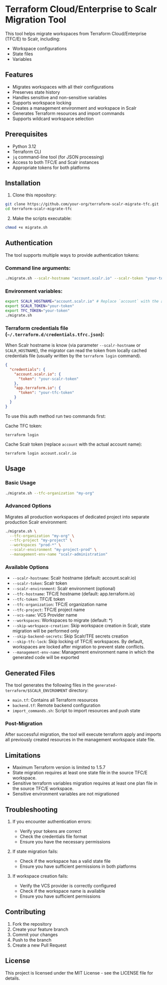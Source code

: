 # Terraform Cloud/Enterprise to Scalr Migration Tool

This tool helps migrate workspaces from Terraform Cloud/Enterprise (TFC/E) to Scalr, including:
- Workspace configurations
- State files
- Variables

## Features

- Migrates workspaces with all their configurations
- Preserves state history
- Handles sensitive and non-sensitive variables
- Supports workspace locking
- Creates a management environment and workspace in Scalr
- Generates Terraform resources and import commands
- Supports wildcard workspace selection

## Prerequisites

- Python 3.12
- Terraform CLI
- `jq` command-line tool (for JSON processing)
- Access to both TFC/E and Scalr instances
- Appropriate tokens for both platforms

## Installation

1. Clone this repository:
```bash
git clone https://github.com/your-org/terraform-scalr-migrate-tfc.git
cd terraform-scalr-migrate-tfc
```

2. Make the scripts executable:
```bash
chmod +x migrate.sh
```

## Authentication

The tool supports multiple ways to provide authentication tokens:

### Command line arguments:
```bash
./migrate.sh --scalr-hostname "account.scalr.io" --scalr-token "your-token" --tfc-token "your-token"
```

### Environment variables:
```bash
export SCALR_HOSTNAME="account.scalr.io" # Replace `account` with the actual account name
export SCALR_TOKEN="your-token"
export TFC_TOKEN="your-token"
./migrate.sh
```

### Terraform credentials file (`~/.terraform.d/credentials.tfrc.json`):

When Scalr hostname is know (via parameter  `--scalr-hostname` or `SCALR_HOSTNAME`), the migrator can read the token from locally cached credentials file (usually written by the `terraform login` command).

```json
{
  "credentials": {
    "account.scalr.io": {
      "token": "your-scalr-token"
    },
    "app.terraform.io": {
      "token": "your-tfc-token"
    }
  }
}
```

To use this auth method run two commands first:

Cache TFC token:

```shell
terraform login
```

Cache Scalr token (replace `account` with the actual account name):
```shell
terraform login account.scalr.io
```

## Usage

### Basic Usage

```bash
./migrate.sh --tfc-organization "my-org"
```

### Advanced Options

Migrates all production workspaces of dedicated project into separate production Scalr environment:

```bash
./migrate.sh \
  --tfc-organization "my-org" \
  --tfc-project "my-project" \
  --workspaces "prod-*" \
  --scalr-environment "my-project-prod" \
  --management-env-name "scalr-administration"
```

### Available Options

- `--scalr-hostname`: Scalr hostname (default: account.scalr.io)
- `--scalr-token`: Scalr token
- `--scalr-environment`: Scalr environment (optional)
- `--tfc-hostname`: TFC/E hostname (default: app.terraform.io)
- `--tfc-token`: TFC/E token
- `--tfc-organization`: TFC/E organization name
- `--tfc-project`: TFC/E project name
- `--vcs-name`: VCS Provider name
- `--workspaces`: Workspaces to migrate (default: *)
- `--skip-workspace-creation`: Skip workspace creation in Scalr, state migration will be performed only
- `--skip-backend-secrets`: Skip Scalr/TFE secrets creation
- `--skip-tfc-lock`: Skip locking of TFC/E workspaces. By default, workspaces are locked after migration to prevent state conflicts.
- `--management-env-name`: Management environment name in which the generated code will be exported

## Generated Files

The tool generates the following files in the `generated-terraform/$SCALR_ENVIRONMENT` directory:

- `main.tf`: Contains all Terraform resources
- `backend.tf`: Remote backend configuration
- `import_commands.sh`: Script to import resources and push state

### Post-Migration

After successful migration, the tool will execute terraform apply and imports all previously created resources in the management workspace state file.

## Limitations

- Maximum Terraform version is limited to 1.5.7
- State migration requires at least one state file in the source TFC/E workspace.
- Sensitive terraform variables migration requires at least one plan file in the source TFC/E workspace.
- Sensitive environment variables are not migrationed

## Troubleshooting

1. If you encounter authentication errors:
   - Verify your tokens are correct
   - Check the credentials file format
   - Ensure you have the necessary permissions

2. If state migration fails:
   - Check if the workspace has a valid state file
   - Ensure you have sufficient permissions in both platforms

3. If workspace creation fails:
   - Verify the VCS provider is correctly configured
   - Check if the workspace name is available
   - Ensure you have sufficient permissions

## Contributing

1. Fork the repository
2. Create your feature branch
3. Commit your changes
4. Push to the branch
5. Create a new Pull Request

## License

This project is licensed under the MIT License - see the LICENSE file for details.
